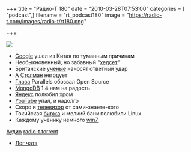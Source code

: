 +++
title = "Радио-Т 180"
date = "2010-03-28T07:53:00"
categories = [ "podcast",]
filename = "rt_podcast180"
image = "https://radio-t.com/images/radio-t/rt180.png"

+++

![](https://radio-t.com/images/radio-t/rt180.png)

- [Google](http://internet.cnews.ru/news/top/index.shtml?2010/03/23/383772) ушел из Китая по туманным причинам
- Необыкновенный, но забавный "[хедсет](http://www.engadget.com/2010/03/25/cell-mate-headset-heads-on/)"
- Британские [ученые](http://www.securitylab.ru/news/392194.php) наносят ответный удар
- А [Столман](http://www.linux.org.ru/news/gnu/4697488) негодует
- [Глава](http://cnews.ru/news/line/index.shtml?2010/03/25/384327) Parallels обозвал Open Source
- [MongoDB](http://www.opennet.ru/opennews/art.shtml?num=25969) 1.4 нам на радость
- [Яндекс](http://techcrunch.com/2010/03/26/yandex-google-chrome/) полюбил хром
- [YouTube](http://internet.cnews.ru/news/top/index.shtml?2010/03/25/384302) упал, и надолго
- Скоро и [телевизор](http://cnews.ru/news/top/index.shtml?2010/03/25/384285) от сами-знаете-кого
- Токийская [биржа](http://www.opennet.ru/opennews/art.shtml?num=25911) и мелкий банк полюбили Linux
- Каждому ученику немного [win7](http://cnews.ru/news/top/index.shtml?2010/03/24/384162)

[Аудио](http://archive.rucast.net/radio-t/media/rt_podcast180.mp3)
[radio-t.torrent](http://www.radio-t.com/torrents/rt_podcast180.mp3.torrent)

* [Лог чата](http://chat.radio-t.com/logs/radio-t-180.html)
<audio src="http://archive.rucast.net/radio-t/media/rt_podcast180.mp3" preload="none"></audio>